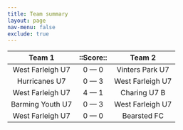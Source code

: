 ```yaml
---
title: Team summary
layout: page
nav-menu: false
exclude: true
---
```




|      Team 1      |  ::Score::  |      Team 2      |
|:----------------:|:-----------:|:----------------:|
| West Farleigh U7 | 0 &mdash; 0 | Vinters Park U7  |
|  Hurricanes U7   | 0 &mdash; 3 | West Farleigh U7 |
| West Farleigh U7 | 4 &mdash; 1 |   Charing U7 B   |
| Barming Youth U7 | 0 &mdash; 3 | West Farleigh U7 |
| West Farleigh U7 | 0 &mdash; 0 |   Bearsted FC    |

 <br /><br /><br />